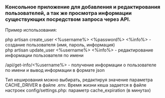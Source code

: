 ### Консольное приложение для добавления и редактирования пользователей, а так же просмотра информации существующих посредством запроса через API. ###

Пример использования: <br>

php artisan create_user <%username%> <%password%> <%info%> - создание пользователя (имя, пароль, информация)<br> 
php artisan update_user <%username%> <%info%> - редактирование информации пользователя по имени<br>

/api/get-info/<%username%> - получение информации о пользователе по имени и вывод информации в формате json<br>

 Тип кеширования можно выбирать, редактируя значение параметра CACHE_DRIVER в файле .env. Время жизни кеша задается 
 в файле настроек config/settings.php: параметр cache_expiration (в минутах)